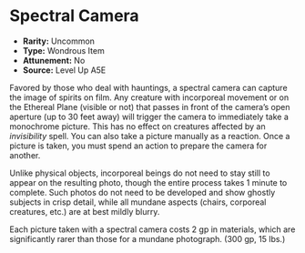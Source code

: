 
# Spectral Camera

* **Rarity:** Uncommon
* **Type:** Wondrous Item
* **Attunement:** No
* **Source:** Level Up A5E


Favored by those who deal with hauntings, a spectral camera can capture the image of spirits on film. Any creature with incorporeal movement or on the Ethereal Plane (visible or not) that passes in front of the camera’s open aperture (up to 30 feet away) will trigger the camera to immediately take a monochrome picture. This has no effect on creatures affected by an _invisibility_  spell. You can also take a picture manually as a reaction. Once a picture is taken, you must spend an action to prepare the camera for another.

Unlike physical objects, incorporeal beings do not need to stay still to appear on the resulting photo, though the entire process takes 1 minute to complete. Such photos do not need to be developed and show ghostly subjects in crisp detail, while all mundane aspects (chairs, corporeal creatures, etc.) are at best mildly blurry.

Each picture taken with a spectral camera costs 2 gp in materials, which are significantly rarer than those for a mundane photograph. (300 gp, 15 lbs.)
